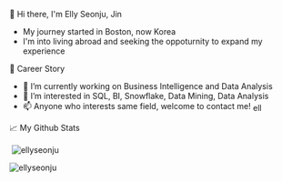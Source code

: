 👋 Hi there, I'm Elly Seonju, Jin

* My journey started in Boston, now Korea 
* I'm into living abroad and seeking the oppoturnity to expand my experience 

📍 Career Story 
* 🔭 I’m currently working on Business Intelligence and Data Analysis
* 👀 I’m interested in SQL, BI, Snowflake, Data Mining, Data Analysis
* 📫 Anyone who interests same field, welcome to contact me! <a href="https://linkedin.com/in/elly-jin-932b7a148/" target="blank"><img align="center" src="https://raw.githubusercontent.com/rahuldkjain/github-profile-readme-generator/master/src/images/icons/Social/linked-in-alt.svg" alt="elly-jin-932b7a148/" height="15" width="20" /></a>
</p>

📈 My Github Stats 
<p>&nbsp;<img align="center" src="https://github-readme-stats.vercel.app/api?username=ellyseonju&show_icons=true&locale=en" alt="ellyseonju" /></p>

<p><img align="center" src="https://github-readme-streak-stats.herokuapp.com/?user=ellyseonju&" alt="ellyseonju" /></p>
